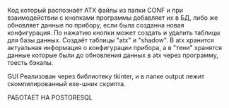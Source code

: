 Код который распознаёт ATX файлы из папки CONF и при взаимодействии с кнопками программы добавляет их в БД, либо же обновляет данные по прибору, если была созданна новая конфигурация. По нажатию кнопки может создать и удалить таблицы для базы данных. Создаёт таблицы "atx" и "shadow".
В atx хранится актуальная информация о конфигурации прибора, а в "тени" хранятся данные которые были до обновления данных в atx через программу, тоесть бэкапы.

GUI Реализован через библиотеку tkinter, и в папке output лежит скомпилированный exe-шник скрипта.

РАБОТАЕТ НА POSTGRESQL 
